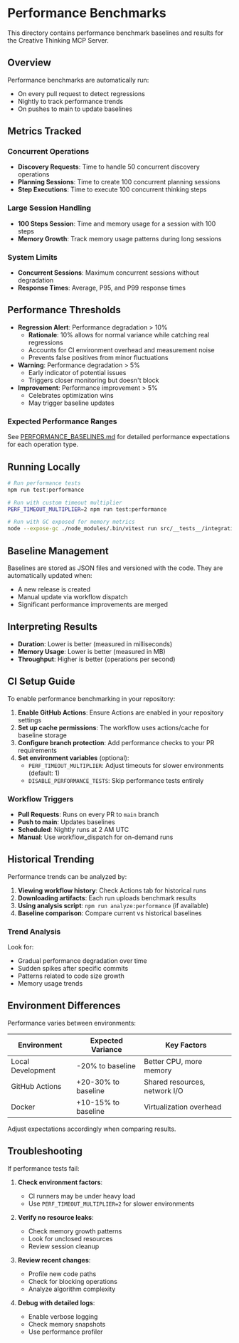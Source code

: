 # Performance Benchmarks

This directory contains performance benchmark baselines and results for the Creative Thinking MCP
Server.

## Overview

Performance benchmarks are automatically run:

- On every pull request to detect regressions
- Nightly to track performance trends
- On pushes to main to update baselines

## Metrics Tracked

### Concurrent Operations

- **Discovery Requests**: Time to handle 50 concurrent discovery operations
- **Planning Sessions**: Time to create 100 concurrent planning sessions
- **Step Executions**: Time to execute 100 concurrent thinking steps

### Large Session Handling

- **100 Steps Session**: Time and memory usage for a session with 100 steps
- **Memory Growth**: Track memory usage patterns during long sessions

### System Limits

- **Concurrent Sessions**: Maximum concurrent sessions without degradation
- **Response Times**: Average, P95, and P99 response times

## Performance Thresholds

- **Regression Alert**: Performance degradation > 10%
  - **Rationale**: 10% allows for normal variance while catching real regressions
  - Accounts for CI environment overhead and measurement noise
  - Prevents false positives from minor fluctuations
- **Warning**: Performance degradation > 5%
  - Early indicator of potential issues
  - Triggers closer monitoring but doesn't block
- **Improvement**: Performance improvement > 5%
  - Celebrates optimization wins
  - May trigger baseline updates

### Expected Performance Ranges

See [PERFORMANCE_BASELINES.md](./PERFORMANCE_BASELINES.md) for detailed performance expectations for
each operation type.

## Running Locally

```bash
# Run performance tests
npm run test:performance

# Run with custom timeout multiplier
PERF_TIMEOUT_MULTIPLIER=2 npm run test:performance

# Run with GC exposed for memory metrics
node --expose-gc ./node_modules/.bin/vitest run src/__tests__/integration/performance.test.ts
```

## Baseline Management

Baselines are stored as JSON files and versioned with the code. They are automatically updated when:

- A new release is created
- Manual update via workflow dispatch
- Significant performance improvements are merged

## Interpreting Results

- **Duration**: Lower is better (measured in milliseconds)
- **Memory Usage**: Lower is better (measured in MB)
- **Throughput**: Higher is better (operations per second)

## CI Setup Guide

To enable performance benchmarking in your repository:

1. **Enable GitHub Actions**: Ensure Actions are enabled in your repository settings
2. **Set up cache permissions**: The workflow uses actions/cache for baseline storage
3. **Configure branch protection**: Add performance checks to your PR requirements
4. **Set environment variables** (optional):
   - `PERF_TIMEOUT_MULTIPLIER`: Adjust timeouts for slower environments (default: 1)
   - `DISABLE_PERFORMANCE_TESTS`: Skip performance tests entirely

### Workflow Triggers

- **Pull Requests**: Runs on every PR to `main` branch
- **Push to main**: Updates baselines
- **Scheduled**: Nightly runs at 2 AM UTC
- **Manual**: Use workflow_dispatch for on-demand runs

## Historical Trending

Performance trends can be analyzed by:

1. **Viewing workflow history**: Check Actions tab for historical runs
2. **Downloading artifacts**: Each run uploads benchmark results
3. **Using analysis script**: `npm run analyze:performance` (if available)
4. **Baseline comparison**: Compare current vs historical baselines

### Trend Analysis

Look for:

- Gradual performance degradation over time
- Sudden spikes after specific commits
- Patterns related to code size growth
- Memory usage trends

## Environment Differences

Performance varies between environments:

| Environment       | Expected Variance   | Key Factors                   |
| ----------------- | ------------------- | ----------------------------- |
| Local Development | -20% to baseline    | Better CPU, more memory       |
| GitHub Actions    | +20-30% to baseline | Shared resources, network I/O |
| Docker            | +10-15% to baseline | Virtualization overhead       |

Adjust expectations accordingly when comparing results.

## Troubleshooting

If performance tests fail:

1. **Check environment factors**:
   - CI runners may be under heavy load
   - Use `PERF_TIMEOUT_MULTIPLIER=2` for slower environments
2. **Verify no resource leaks**:
   - Check memory growth patterns
   - Look for unclosed resources
   - Review session cleanup

3. **Review recent changes**:
   - Profile new code paths
   - Check for blocking operations
   - Analyze algorithm complexity

4. **Debug with detailed logs**:
   - Enable verbose logging
   - Check memory snapshots
   - Use performance profiler

